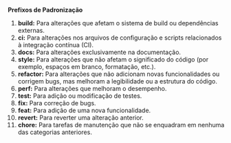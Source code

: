 **Prefixos de Padronização**

1. **build:** Para alterações que afetam o sistema de build ou dependências externas.
2. **ci:** Para alterações nos arquivos de configuração e scripts relacionados à integração contínua (CI).
3. **docs:** Para alterações exclusivamente na documentação.
4. **style:** Para alterações que não afetam o significado do código (por exemplo, espaços em branco, formatação, etc.).
5. **refactor:** Para alterações que não adicionam novas funcionalidades ou corrigem bugs, mas melhoram a legibilidade ou a estrutura do código.
6. **perf:** Para alterações que melhoram o desempenho.
7. **test:** Para adição ou modificação de testes.
8. **fix:** Para correção de bugs.
9. **feat:** Para adição de uma nova funcionalidade.
10. **revert:** Para reverter uma alteração anterior.
11. **chore:** Para tarefas de manutenção que não se enquadram em nenhuma das categorias anteriores.